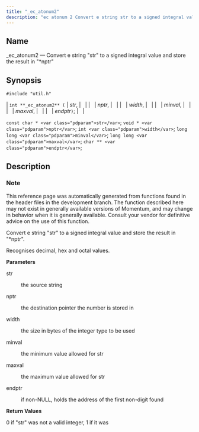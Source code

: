 ```yaml
---
title: "_ec_atonum2"
description: "ec atonum 2 Convert e string str to a signed integral value and store the result in nptr int ec atonum 2 str nptr width minval maxval endptr const char str void nptr int width long long minval long long maxval char endptr This reference page was automatically generated from..."
---
```


<a name="apis._ec_atonum2"></a> 
## Name

_ec_atonum2 — Convert e string "str" to a signed integral value and store the result in "*nptr"

## Synopsis

`#include "util.h"`

| `int **_ec_atonum2** (` | <var class="pdparam">str</var>, |   |
|   | <var class="pdparam">nptr</var>, |   |
|   | <var class="pdparam">width</var>, |   |
|   | <var class="pdparam">minval</var>, |   |
|   | <var class="pdparam">maxval</var>, |   |
|   | <var class="pdparam">endptr</var>`)`; |   |

`const char * <var class="pdparam">str</var>`;
`void * <var class="pdparam">nptr</var>`;
`int <var class="pdparam">width</var>`;
`long long <var class="pdparam">minval</var>`;
`long long <var class="pdparam">maxval</var>`;
`char ** <var class="pdparam">endptr</var>`;<a name="idp49467840"></a> 
## Description

### Note

This reference page was automatically generated from functions found in the header files in the development branch. The function described here may not exist in generally available versions of Momentum, and may change in behavior when it is generally available. Consult your vendor for definitive advice on the use of this function.

Convert e string "str" to a signed integral value and store the result in "*nptr".

Recognises decimal, hex and octal values.

**<a name="idp49471232"></a> Parameters**

<dl class="variablelist">

<dt>str</dt>

<dd>

the source string

</dd>

<dt>nptr</dt>

<dd>

the destination pointer the number is stored in

</dd>

<dt>width</dt>

<dd>

the size in bytes of the integer type to be used

</dd>

<dt>minval</dt>

<dd>

the minimum value allowed for str

</dd>

<dt>maxval</dt>

<dd>

the maximum value allowed for str

</dd>

<dt>endptr</dt>

<dd>

if non-NULL, holds the address of the first non-digit found

</dd>

</dl>

**<a name="idp49483264"></a> Return Values**

0 if "str" was not a valid integer, 1 if it was